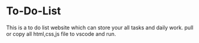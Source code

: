 # To-Do-List
This is a to do list website which can store your all tasks and daily work.
pull or copy all html,css,js file to vscode and run.
